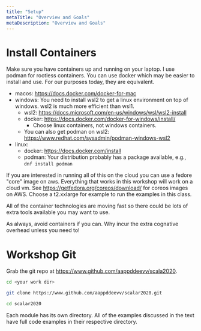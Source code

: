 ```yaml
---
title: "Setup"
metaTitle: "Overview and Goals"
metaDescription: "Overview and Goals"
---
```


# Install Containers

Make sure you have containers up and running on your laptop.
I use podman for rootless containers. You can use docker which
may be easier to install and use. For our purposes today, 
they are equivalent.

* macos: https://docs.docker.com/docker-for-mac
* windows: You need to install wsl2 to get a linux environment
  on top of windows. wsl2 is much more efficient than wsl1.
  * wsl2: https://docs.microsoft.com/en-us/windows/wsl/wsl2-install
  * docker: https://docs.docker.com/docker-for-windows/install/
    * Choose linux containers, not windows containers. 
  * You can also get podman on wsl2: https://www.redhat.com/sysadmin/podman-windows-wsl2
* linux: 
  * docker: https://docs.docker.com/install 
  * podman: Your distribution probably has a package available, e.g., `dnf install podman`

If you are interested in running all of this on the cloud you can
use a fedore "core" image on aws. Everything that works in this
workshop will work on a cloud vm. See https://getfedora.org/coreos/download/ 
for coreos images on AWS. Choose a t2.xxlarge for example to run
the examples in this class.

All of the container technologies are moving fast so there could be lots of
extra tools available you may want to use. 

As always, avoid containers if you can. Why incur the extra cognative overhead
unless you need to!

# Workshop Git

Grab the git repo at https://www.github.com/aappddeevv/scala2020.

```sh
cd <your work dir>

git clone https://www.github.com/aappddeevv/scalar2020.git

cd scalar2020
```

Each module has its own directory. All of the examples discussed in the
text have full code examples in their respective directory.

